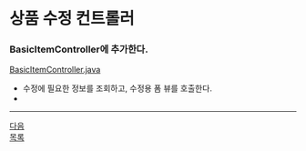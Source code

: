# 상품 수정 컨트롤러 
### BasicItemController에 추가한다.
[BasicItemController.java](../src/main/java/hello/itemservice/web/basic/BasicItemController.java)
- 수정에 필요한 정보를 조회하고, 수정용 폼 뷰를 호출한다.
- 
---
[다음](7-10.md)     
[목록](../README.md)  
